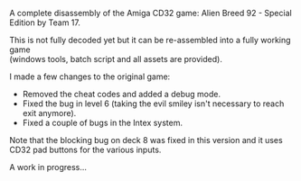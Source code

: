 A complete disassembly of the Amiga CD32 game: Alien Breed 92 - Special Edition by Team 17.

This is not fully decoded yet but it can be re-assembled into a fully working game<br>
(windows tools, batch script and all assets are provided).

I made a few changes to the original game:

- Removed the cheat codes and added a debug mode.
- Fixed the bug in level 6 (taking the evil smiley isn't necessary to reach exit anymore).
- Fixed a couple of bugs in the Intex system.

Note that the blocking bug on deck 8 was fixed in this version and it uses CD32 pad buttons for the various inputs.

A work in progress...
